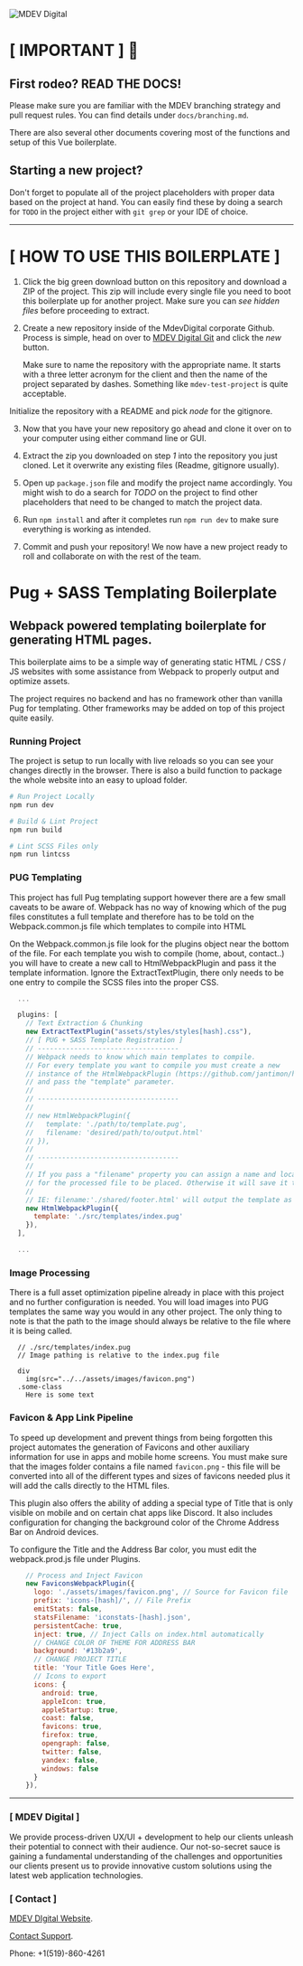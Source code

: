 ![MDEV Digital](https://mdevcdn.digital/images/githublogo.svg)

# [ IMPORTANT ] :rotating_light:

## First rodeo? READ THE DOCS!
Please make sure you are familiar with the MDEV branching strategy and pull
request rules. You can find details under `docs/branching.md`.

There are also several other documents covering most of the functions and setup
of this Vue boilerplate.

## Starting a new project?
Don't forget to populate all of the project placeholders with proper data based
on the project at hand. You can easily find these by doing a search for `TODO`
in the project either with `git grep` or your IDE of choice.

---

# [ HOW TO USE THIS BOILERPLATE ]

1. Click the big green download button on this repository and download a ZIP of
   the project. This zip will include every single file you need to boot this
   boilerplate up for another project. Make sure you can *see hidden files*
   before proceeding to extract.

2. Create a new repository inside of the MdevDigital corporate Github. Process
   is simple, head on over to [MDEV Digital Git](https://git.mdev.digital "MDEV
   GIT") and click the *new* button.

   Make sure to name the repository with the appropriate name. It starts with
a three letter acronym for the client and then the name of the project separated
by dashes. Something like `mdev-test-project` is quite acceptable.

  Initialize the repository with a README and pick *node* for the gitignore.

3. Now that you have your new repository go ahead and clone it over on to your
   computer using either command line or GUI.

4. Extract the zip you downloaded on step *1* into the repository you just
   cloned. Let it overwrite any existing files (Readme, gitignore usually).

5. Open up `package.json` file and modify the project name accordingly. You
   might wish to do a search for *TODO* on the project to find other
   placeholders that need to be changed to match the project data.

6. Run `npm install` and after it completes run `npm run dev` to make sure
   everything is working as intended.

7. Commit and push your repository! We now have a new project ready to roll and
   collaborate on with the rest of the team.

# Pug + SASS Templating Boilerplate
## Webpack powered templating boilerplate for generating HTML pages.
This boilerplate aims to be a simple way of generating static HTML / CSS / JS
websites with some assistance from Webpack to properly output and optimize
assets.

The project requires no backend and has no framework other than vanilla Pug for
templating. Other frameworks may be added on top of this project quite easily.

### Running Project
The project is setup to run locally with live reloads so you can see your
changes directly in the browser. There is also a build function to package the
whole website into an easy to upload folder.

```bash
# Run Project Locally
npm run dev

# Build & Lint Project
npm run build

# Lint SCSS Files only
npm run lintcss
```

### PUG Templating
This project has full Pug templating support however there are a few small
caveats to be aware of. Webpack has no way of knowing which of the pug files
constitutes a full template and therefore has to be told on the
Webpack.common.js file which templates to compile into HTML

On the Webpack.common.js file look for the plugins object near the bottom of the
file. For each template you wish to compile (home, about, contact..) you will
have to create a new call to HtmlWebpackPlugin and pass it the template
information. Ignore the ExtractTextPlugin, there only needs to be one entry to
compile the SCSS files into the proper CSS.

```javascript
  ...

  plugins: [
    // Text Extraction & Chunking
    new ExtractTextPlugin("assets/styles/styles[hash].css"),
    // [ PUG + SASS Template Registration ]
    // -----------------------------------
    // Webpack needs to know which main templates to compile.
    // For every template you want to compile you must create a new
    // instance of the HtmlWebpackPlugin (https://github.com/jantimon/html-webpack-plugin)
    // and pass the "template" parameter.
    //
    // -----------------------------------
    //
    // new HtmlWebpackPlugin({
    //   template: './path/to/template.pug',
    //   filename: 'desired/path/to/output.html'
    // }),
    //
    // -----------------------------------
    //
    // If you pass a "filename" property you can assign a name and location
    // for the processed file to be placed. Otherwise it will save it to the root with the same name
    //
    // IE: filename:'./shared/footer.html' will output the template as dist/shared/footer.html
    new HtmlWebpackPlugin({
      template: './src/templates/index.pug'
    }),
  ],

  ...
```

### Image Processing
There is a full asset optimization pipeline already in place with this project
and no further configuration is needed. You will load images into PUG templates
the same way you would in any other project. The only thing to note is that the
path to the image should always be relative to the file where it is being
called.

```pug
  // ./src/templates/index.pug
  // Image pathing is relative to the index.pug file

  div
    img(src="../../assets/images/favicon.png")
  .some-class
    Here is some text
```

### Favicon & App Link Pipeline
To speed up development and prevent things from being forgotten this project
automates the generation of Favicons and other auxiliary information for use in
apps and mobile home screens. You must make sure that the images folder contains
a file named `favicon.png` - this file will be converted into all of the
different types and sizes of favicons needed plus it will add the calls directly
to the HTML files.

This plugin also offers the ability of adding a special type of Title that is
only visible on mobile and on certain chat apps like Discord. It also includes
configuration for changing the background color of the Chrome Address Bar on
Android devices.

To configure the Title and the Address Bar color, you must edit the
webpack.prod.js file under Plugins.

```javascript
    // Process and Inject Favicon
    new FaviconsWebpackPlugin({
      logo: './assets/images/favicon.png', // Source for Favicon file
      prefix: 'icons-[hash]/', // File Prefix
      emitStats: false,
      statsFilename: 'iconstats-[hash].json',
      persistentCache: true,
      inject: true, // Inject Calls on index.html automatically
      // CHANGE COLOR OF THEME FOR ADDRESS BAR
      background: '#13b2a9',
      // CHANGE PROJECT TITLE
      title: 'Your Title Goes Here',
      // Icons to export
      icons: {
        android: true,
        appleIcon: true,
        appleStartup: true,
        coast: false,
        favicons: true,
        firefox: true,
        opengraph: false,
        twitter: false,
        yandex: false,
        windows: false
      }
    }),

```

---

### [ MDEV Digital ]
We provide process-driven UX/UI + development to help our clients unleash their potential to connect with their audience. Our not-so-secret sauce is gaining a fundamental understanding of the challenges and opportunities our clients present us to provide innovative custom solutions using the latest web application technologies.

### [ Contact ]
[MDEV DIgital Website](http://mdev.digital).

[Contact Support](mailto:contact@mdev.digital).

Phone: +1(519)-860-4261



